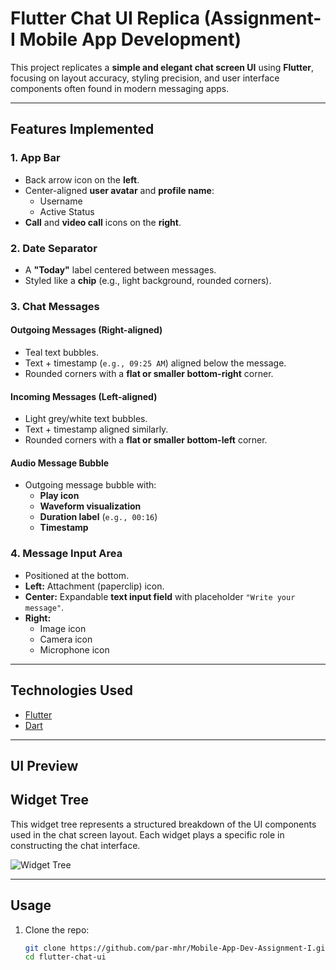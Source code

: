 # Flutter Chat UI Replica (Assignment-I Mobile App Development)

This project replicates a **simple and elegant chat screen UI** using **Flutter**, focusing on layout accuracy, styling precision, and user interface components often found in modern messaging apps.

---

## Features Implemented

### 1. App Bar

- Back arrow icon on the **left**.
- Center-aligned **user avatar** and **profile name**:  
  - Username 
  - Active Status
- **Call** and **video call** icons on the **right**.

### 2. Date Separator

- A **"Today"** label centered between messages.
- Styled like a **chip** (e.g., light background, rounded corners).

### 3. Chat Messages

#### Outgoing Messages (Right-aligned)
- Teal text bubbles.
- Text + timestamp (`e.g., 09:25 AM`) aligned below the message.
- Rounded corners with a **flat or smaller bottom-right** corner.

#### Incoming Messages (Left-aligned)
- Light grey/white text bubbles.
- Text + timestamp aligned similarly.
- Rounded corners with a **flat or smaller bottom-left** corner.

#### Audio Message Bubble
- Outgoing message bubble with:
  - **Play icon**
  - **Waveform visualization**
  - **Duration label** (`e.g., 00:16`)
  - **Timestamp**

### 4. Message Input Area

- Positioned at the bottom.
- **Left:** Attachment (paperclip) icon.
- **Center:** Expandable **text input field** with placeholder `"Write your message"`.
- **Right:**  
  - Image icon  
  - Camera icon  
  - Microphone icon

---

## Technologies Used

- [Flutter](https://flutter.dev/)
- [Dart](https://dart.dev/)

---

##  UI Preview



## Widget Tree
This widget tree represents a structured breakdown of the UI components used in the chat screen layout. Each widget plays a specific role in constructing the chat interface.

![Widget Tree](https://github.com/user-attachments/assets/01b5d1dd-218f-4fcc-8c95-de042365d436)

---

## Usage

1. Clone the repo:
   ```bash
   git clone https://github.com/par-mhr/Mobile-App-Dev-Assignment-I.git
   cd flutter-chat-ui
